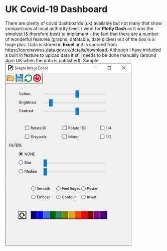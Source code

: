 # UK Covid-19 Dashboard
There are plenty of covid dashboards (uk) available but not many that show comparisons at local authority level.
I went for **Plotly Dash** as it was the simplest (& therefore best) to implement - the fact that there are a number of wonderful features (graphs, datatable, date picker) out of the box is a huge plus. Data is stored in **Excel** and is sourced from https://coronavirus.data.gov.uk/details/download.
Although I have included a built in feature to upload data it still needs to be done manually (around 4pm UK when the data is published).
Sample.<br>
![alt text](https://github.com/waiky8/simple-image-editor/blob/master/screenshots/screenshot1.png)
